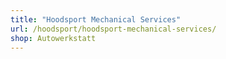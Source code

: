 ```yaml
---
title: "Hoodsport Mechanical Services"
url: /hoodsport/hoodsport-mechanical-services/
shop: Autowerkstatt
---
```

